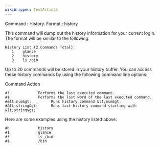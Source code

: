 ```yaml
---
wikiWrapper: TextArticle
---
```

Command : History.
Format  : history

This command will dump out the history information for your current
login.  The format will be similar to the following:

    History List (2 Commands Total):
       1    glance
       2    history
       3    ls /bin

Up to 20 commands will be stored in your history buffer.  You can 
access these history commands by using the following command line options:

   Command         Action

    #!             Performs the last executed command.
    #$             Performs the last word of the last executed command.
    #&lt;num&gt;         Runs history command &lt;num&gt;
    #&lt;string&gt;      Runs last history command starting with &lt;string&gt;

Here are some examples using the history listed above:

    #h             history
    #1             glance
    #!             ls /bin
    #$             /bin

